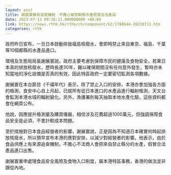 ```yaml
---
layout: post
title: 謝展寰稱有追查機制　不擔心被禁都縣水產假冒合法產品
date: 2023-07-13 09:36:11.000000000 +08:00
link: https://news.rthk.hk/rthk/ch/component/k2/1708644-20230713.htm
categories: rthk
---
```


政府昨日宣布，一旦日本啟動排放福島核廢水，會即時禁止來自東京、福島、千葉等10個都縣的水產品進口。

環境及生態局局長謝展寰說，政府主要考慮到保障市民的健康及食物安全，若果日本真的排放核廢水，歷時長達30年，難以確保期間沒有任何意外發生，暫時亦未知當地的淨化設備是否真的有效，因此特區政府一定要密切監測各項數據。

謝展寰在本台節目《千禧年代》表示，除了禁止入口的安排，本港亦會加強各方面的檢測，食安中心自上月起，已就所有從日本進口的水產品進行輻射檢測，天文台會監測本港水域的輻射變化。另外，漁護署則每天抽取本地水產化驗，這些資料都會在網頁公布。

他說，因應提升檢測量及購買儀器，相信涉及花費超過1000萬元，但強調保障食品安全是必須，不會計較成本問題。

至於措施對日本食品經營者的影響，謝展寰說，正是因為不知道日本確實何時起排放核廢水，所以預早宣布本港的應對安排，以減少對經營者的影響。他表示，由於食品供應上有來源追查機制，不擔心不法商人會把來自禁止縣分的水產，假冒合法產品進口出售。

謝展寰重申處理食品安全風險及食物入口制度，屬本港特區事務，香港的做法並非跟從內地。
